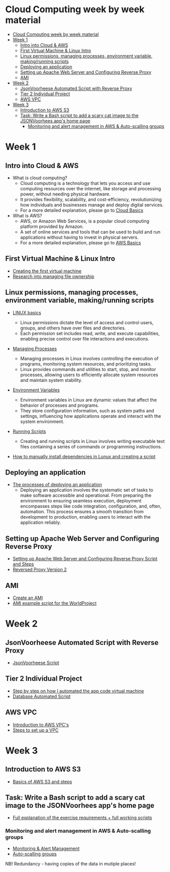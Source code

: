 # Cloud Computing week by week material

- [Cloud Computing week by week material](#cloud-computing-week-by-week-material)
- [Week 1](#week-1)
  - [Intro into Cloud \& AWS](#intro-into-cloud--aws)
  - [First Virtual Machine \& Linux Intro](#first-virtual-machine--linux-intro)
  - [Linux permissions, managing processes, environment variable, making/running scripts](#linux-permissions-managing-processes-environment-variable-makingrunning-scripts)
  - [Deploying an application](#deploying-an-application)
  - [Setting up Apache Web Server and Configuring Reverse Proxy](#setting-up-apache-web-server-and-configuring-reverse-proxy)
  - [AMI](#ami)
- [Week 2](#week-2)
  - [JsonVoorheese Automated Script with Reverse Proxy](#jsonvoorheese-automated-script-with-reverse-proxy)
  - [Tier 2 Individual Project](#tier-2-individual-project)
  - [AWS VPC](#aws-vpc)
- [Week 3](#week-3)
  - [Introduction to AWS S3](#introduction-to-aws-s3)
  - [Task: Write a Bash script to add a scary cat image to the JSONVoorhees app's home page](#task-write-a-bash-script-to-add-a-scary-cat-image-to-the-jsonvoorhees-apps-home-page)
    - [Monitoring and alert management in AWS \& Auto-scalling groups](#monitoring-and-alert-management-in-aws--auto-scalling-groups)


# Week 1
## Intro into Cloud & AWS

- What is cloud computing?
     - Cloud computing is a technology that lets you access and use computing resources over the internet, like storage and processing power, without needing physical hardware. 
     - It provides flexibility, scalability, and cost-efficiency, revolutionizing how individuals and businesses manage and deploy digital services.
     - For a more detailed explanation, please go to [Cloud Basics](<Week 1/Day1-resources/cloud-more-info.md>)
- What is AWS?
     - AWS, or Amazon Web Services, is a popular cloud computing platform provided by Amazon. 
     - A set of online services and tools that can be used to build and run applications without having to invest in physical servers.
     - For a more detailed explanation, please go to [AWS Basics](<Week 1/Day1-resources/aws-basics.md>)

## First Virtual Machine & Linux Intro

- [Creating the first virtual machine](<Week 1/Day2-resources/how-to-create-vm.md>)
- [Research into managing file ownership](<Week 1/Day2-resources/file-ownership.md>)

## Linux permissions, managing processes, environment variable, making/running scripts

- [LINUX basics](<Week 1/Day2-resources/LINUXcommands.md>)
    - Linux permissions dictate the level of access and control users, groups, and others have over files and directories. 
    - Each permission set includes read, write, and execute capabilities, enabling precise control over file interactions and executions.


- [Managing Processes](<Week 1/Day3-resources/Processes.md>)
    - Managing processes in Linux involves controlling the execution of programs, monitoring system resources, and prioritizing tasks. 
    - Linux provides commands and utilities to start, stop, and monitor processes, allowing users to efficiently allocate system resources and maintain system stability.

- [Environment Variables](<Week 1/Day3-resources/Environment_Variables.md>)
    - Environment variables in Linux are dynamic values that affect the behavior of processes and programs. 
    - They store configuration information, such as system paths and settings, influencing how applications operate and interact with the system environment.

- [Running Scripts](<Week 1/Day3-resources/Creating_RunningScript.md>)
    - Creating and running scripts in Linux involves writing executable text files containing a series of commands or programming instructions. 

- [How to manually install dependencies in Lunux and creating a script](<Week 1/Day4-resources/manually-install-dependencies-linux.md>)

## Deploying an application
- [The processes of deploying an application](<Day 5/process_of_deploying.md/process_of_deploying_main.md>)
    - Deploying an application involves the systematic set of tasks to make software accessible and operational. From preparing the environment to ensuring seamless execution, deployment encompasses steps like code integration, configuration, and, often, automation. This process ensures a smooth transition from development to production, enabling users to interact with the application reliably.

## Setting up Apache Web Server and Configuring Reverse Proxy
- [Setting up Apache Web Server and Configuring Reverse Proxy Script and Steps](<Week 1/Day5-resources/Day5.md>)
- [Reversed Proxy Version 2](<Week 2/second_method_reversed_proxy.md>)

## AMI
- [Create an AMI](<Week 1/Day5-resources/create_ami.md>)
- [AMI example script for the WorldProject](<Week 2/ami.md>)


# Week 2

## JsonVoorheese Automated Script with Reverse Proxy
- [JsonVoorheese Script](<Week 2/app_code_automation_script.md>)
  
## Tier 2 Individual Project
- [Step by step on how I automated the app code virtual machine](<Week 2/tier2_deployment.md>)
- [Database Automated Script](<Week 2/DB_automation_script.md>)

## AWS VPC
- [Introduction to AWS VPC's](<Week 2/AWS VPC's.md>)
- [Steps to set up a VPC](<Week 2/Steps_VPC.md>)


# Week 3

## Introduction to AWS S3
- [Basics of AWS S3 and steps](<Week 3/s3.md>)

## Task: Write a Bash script to add a scary cat image to the JSONVoorhees app's home page
- [Full explanation of the exercise requirements + full working scripts](<Week 3/day-2-task.md>)

### Monitoring and alert management in AWS & Auto-scalling groups
- [Monitoring & Alert Management](<Week 3/day 5-monitoring-alert-manag.md>)
- [Auto-scalling groups](<Week 3/day-5-autoscalling-groups.md>)


NB! Redundancy - having copies of the data in mutiple places!
